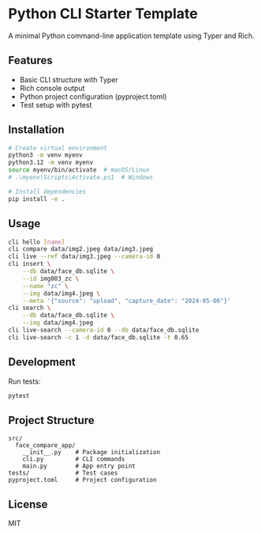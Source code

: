 # Python CLI Starter Template

A minimal Python command-line application template using Typer and Rich.

## Features

- Basic CLI structure with Typer
- Rich console output
- Python project configuration (pyproject.toml)
- Test setup with pytest

## Installation

```bash
# Create virtual environment
python3 -m venv myenv
python3.12 -m venv myenv
source myenv/bin/activate  # macOS/Linux
# .\myenv\Scripts\Activate.ps1  # Windows

# Install dependencies
pip install -e .
```

## Usage

```bash
cli hello [name]
cli compare data/img2.jpeg data/img3.jpeg
cli live --ref data/img3.jpeg --camera-id 0
cli insert \
    --db data/face_db.sqlite \
    --id img003_zc \
    --name "zc" \
    --img data/img4.jpeg \
    --meta '{"source": "upload", "capture_date": "2024-05-06"}'
cli search \
    --db data/face_db.sqlite \
    --img data/img4.jpeg
cli live-search --camera-id 0 --db data/face_db.sqlite
cli live-search -c 1 -d data/face_db.sqlite -t 0.65
```

## Development

Run tests:
```bash
pytest
```

## Project Structure

```
src/
  face_compare_app/
    __init__.py    # Package initialization
    cli.py         # CLI commands
    main.py        # App entry point
tests/             # Test cases
pyproject.toml     # Project configuration
```

## License

MIT

